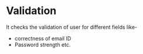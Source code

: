 # Validation
It checks the validation of user for different fields like- 
* correctness of email ID 
* Password strength etc.

